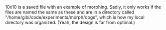 10x10 is a saved file with an example of morphing. Sadly, it only works if the files are named the same as these and are in a directory called "/home/gibi/code/experiments/morph/dogs", which is how my local directory was organized. (Yeah, the design is far from optimal.)
